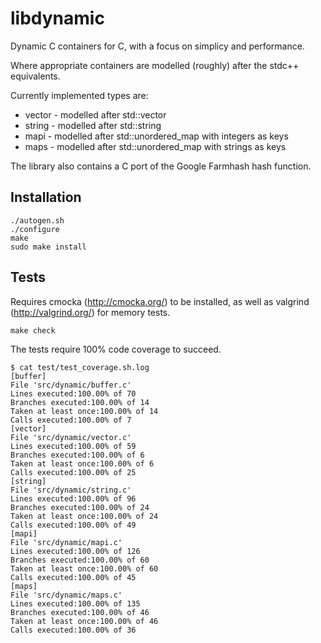 libdynamic
==========

Dynamic C containers for C, with a focus on simplicy and performance.

Where appropriate containers are modelled (roughly) after the stdc++ equivalents.

Currently implemented types are:

* vector - modelled after std::vector
* string - modelled after std::string
* mapi   - modelled after std::unordered_map with integers as keys
* maps   - modelled after std::unordered_map with strings as keys

The library also contains a C port of the Google Farmhash hash function.

Installation
------------

    ./autogen.sh
    ./configure
    make
    sudo make install

Tests
-----

Requires cmocka (http://cmocka.org/) to be installed, as well as valgrind (http://valgrind.org/) for memory tests.

    make check

The tests require 100% code coverage to succeed.

    $ cat test/test_coverage.sh.log 
    [buffer]
    File 'src/dynamic/buffer.c'
    Lines executed:100.00% of 70
    Branches executed:100.00% of 14
    Taken at least once:100.00% of 14
    Calls executed:100.00% of 7
    [vector]
    File 'src/dynamic/vector.c'
    Lines executed:100.00% of 59
    Branches executed:100.00% of 6
    Taken at least once:100.00% of 6
    Calls executed:100.00% of 25
    [string]
    File 'src/dynamic/string.c'
    Lines executed:100.00% of 96
    Branches executed:100.00% of 24
    Taken at least once:100.00% of 24
    Calls executed:100.00% of 49
    [mapi]
    File 'src/dynamic/mapi.c'
    Lines executed:100.00% of 126
    Branches executed:100.00% of 60
    Taken at least once:100.00% of 60
    Calls executed:100.00% of 45
    [maps]
    File 'src/dynamic/maps.c'
    Lines executed:100.00% of 135
    Branches executed:100.00% of 46
    Taken at least once:100.00% of 46
    Calls executed:100.00% of 36
